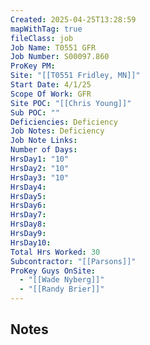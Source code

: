 ```yaml
---
Created: 2025-04-25T13:28:59
mapWithTag: true
fileClass: job
Job Name: T0551 GFR
Job Number: S00097.860
ProKey PM: 
Site: "[[T0551 Fridley, MN]]"
Start Date: 4/1/25
Scope Of Work: GFR
Site POC: "[[Chris Young]]"
Sub POC: ""
Deficiencies: Deficiency
Job Notes: Deficiency
Job Note Links: 
Number of Days: 
HrsDay1: "10"
HrsDay2: "10"
HrsDay3: "10"
HrsDay4: 
HrsDay5: 
HrsDay6: 
HrsDay7: 
HrsDay8: 
HrsDay9: 
HrsDay10: 
Total Hrs Worked: 30
Subcontractor: "[[Parsons]]"
ProKey Guys OnSite:
  - "[[Wade Nyberg]]"
  - "[[Randy Brier]]"
---
```

## Notes
